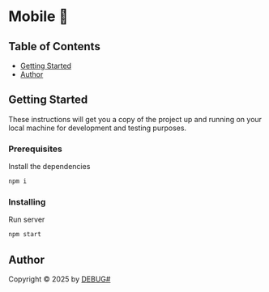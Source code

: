 # Mobile 📱

## Table of Contents

- [Getting Started](#getting-started)
- [Author](#author)

## Getting Started

These instructions will get you a copy of the project up and running on your local machine for development and testing purposes.

### Prerequisites

Install the dependencies

```bash
npm i
```

### Installing

Run server

```bash
npm start
```

## Author

Copyright &copy; 2025 by [DEBUG#](http://www.github.com/debug-hash)
